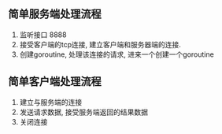 ## 简单服务端处理流程
1. 监听接口 8888
2. 接受客户端的tcp连接, 建立客户端和服务器端的连接.
3. 创建goroutine, 处理该连接的请求, 进来一个创建一个goroutine


## 简单客户端处理流程
1. 建立与服务端的连接
2. 发送请求数据, 接受服务端返回的结果数据
3. 关闭连接